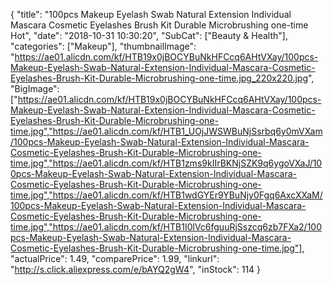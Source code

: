 {
	"title": "100pcs Makeup Eyelash Swab Natural Extension Individual Mascara Cosmetic Eyelashes Brush Kit Durable Microbrushing one-time Hot",
	"date": "2018-10-31 10:30:20",
	"SubCat": ["Beauty & Health"],
	"categories": ["Makeup"],
	"thumbnailImage": "https://ae01.alicdn.com/kf/HTB19x0jBOCYBuNkHFCcq6AHtVXay/100pcs-Makeup-Eyelash-Swab-Natural-Extension-Individual-Mascara-Cosmetic-Eyelashes-Brush-Kit-Durable-Microbrushing-one-time.jpg_220x220.jpg",
	"BigImage": ["https://ae01.alicdn.com/kf/HTB19x0jBOCYBuNkHFCcq6AHtVXay/100pcs-Makeup-Eyelash-Swab-Natural-Extension-Individual-Mascara-Cosmetic-Eyelashes-Brush-Kit-Durable-Microbrushing-one-time.jpg","https://ae01.alicdn.com/kf/HTB1_UOjJWSWBuNjSsrbq6y0mVXam/100pcs-Makeup-Eyelash-Swab-Natural-Extension-Individual-Mascara-Cosmetic-Eyelashes-Brush-Kit-Durable-Microbrushing-one-time.jpg","https://ae01.alicdn.com/kf/HTB1zms9kIIrBKNjSZK9q6ygoVXaJ/100pcs-Makeup-Eyelash-Swab-Natural-Extension-Individual-Mascara-Cosmetic-Eyelashes-Brush-Kit-Durable-Microbrushing-one-time.jpg","https://ae01.alicdn.com/kf/HTB1wdGYEr9YBuNjy0Fgq6AxcXXaM/100pcs-Makeup-Eyelash-Swab-Natural-Extension-Individual-Mascara-Cosmetic-Eyelashes-Brush-Kit-Durable-Microbrushing-one-time.jpg","https://ae01.alicdn.com/kf/HTB1I0lVc6fguuRjSszcq6zb7FXa2/100pcs-Makeup-Eyelash-Swab-Natural-Extension-Individual-Mascara-Cosmetic-Eyelashes-Brush-Kit-Durable-Microbrushing-one-time.jpg"],
	"actualPrice": 1.49,
	"comparePrice": 1.99,
	"linkurl": "http://s.click.aliexpress.com/e/bAYQ2gW4",
	"inStock": 114
}
